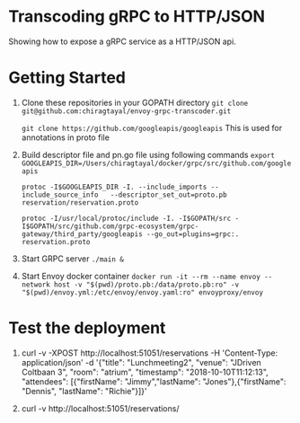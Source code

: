 # Transcoding gRPC to HTTP/JSON

Showing how to expose a gRPC service as a HTTP/JSON api.


# Getting Started

1. Clone these repositories in your GOPATH directory
	`git clone git@github.com:chiragtayal/envoy-grpc-transcoder.git`
	
	`git clone https://github.com/googleapis/googleapis` 
	This is used for annotations in proto file

2. Build descriptor file and pn.go file using following commands
	`export GOOGLEAPIS_DIR=/Users/chiragtayal/docker/grpc/src/github.com/googleapis`

	`protoc -I$GOOGLEAPIS_DIR -I. --include_imports --include_source_info   --descriptor_set_out=proto.pb reservation/reservation.proto` 
	
	`protoc -I/usr/local/protoc/include -I. -I$GOPATH/src -I$GOPATH/src/github.com/grpc-ecosystem/grpc-gateway/third_party/googleapis --go_out=plugins=grpc:. reservation.proto`

3. Start GRPC server 
	`./main &`

4. Start Envoy docker container
	`docker run -it --rm --name envoy --network host -v "$(pwd)/proto.pb:/data/proto.pb:ro" -v "$(pwd)/envoy.yml:/etc/envoy/envoy.yaml:ro" envoyproxy/envoy`


# Test the deployment

1. curl -v -XPOST http://localhost:51051/reservations -H 'Content-Type: application/json' -d '{"title": "Lunchmeeting2", "venue": "JDriven Coltbaan 3", "room": "atrium", "timestamp": "2018-10-10T11:12:13", "attendees": [{"firstName": "Jimmy","lastName": "Jones"},{"firstName": "Dennis", "lastName": "Richie"}]}'

2. curl -v http://localhost:51051/reservations/<ID> 
